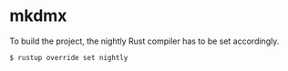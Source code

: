 # mkdmx

To build the project, the nightly Rust compiler has to be set accordingly.
```sh
$ rustup override set nightly
```
